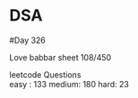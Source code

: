 # DSA

#Day 326

Love babbar sheet
    108/450
    
leetcode Questions   
easy : 133
medium: 180
hard: 23

 
